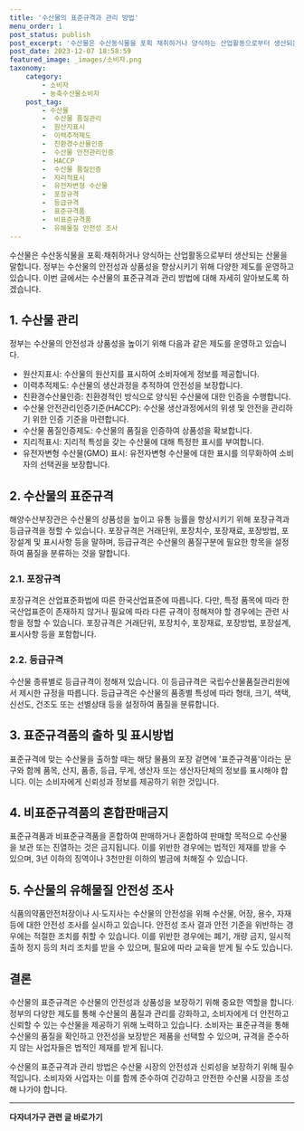 ```yaml
---
title: '수산물의 표준규격과 관리 방법'
menu_order: 1
post_status: publish
post_excerpt: '수산물은 수산동식물을 포획 채취하거나 양식하는 산업활동으로부터 생산되는 산물을 말합니다. 정부는 수산물의 안전성과 상품성을 향상시키기 위해 다양한 제도를 운영하고 있습니다. 이번 글에서는 수산물의 표준규격과 관리 방법에 대해 자세히 알아보도록 하겠습니다.'
post_date: 2023-12-07 18:58:59
featured_image: _images/소비자.png
taxonomy:
    category:
        - 소비자
        - 농축수산물소비자
    post_tag:
        - 수산물
        -  수산물 품질관리
        -  원산지표시
        -  이력추적제도
        -  친환경수산물인증
        -  수산물 안전관리인증
        -  HACCP
        -  수산물 품질인증
        -  지리적표시
        -  유전자변형 수산물
        -  포장규격
        -  등급규격
        -  표준규격품
        -  비표준규격품
        -  유해물질 안전성 조사
---
```




수산물은 수산동식물을 포획·채취하거나 양식하는 산업활동으로부터 생산되는 산물을 말합니다. 정부는 수산물의 안전성과 상품성을 향상시키기 위해 다양한 제도를 운영하고 있습니다. 이번 글에서는 수산물의 표준규격과 관리 방법에 대해 자세히 알아보도록 하겠습니다.

## 1. 수산물 관리

정부는 수산물의 안전성과 상품성을 높이기 위해 다음과 같은 제도를 운영하고 있습니다.

- 원산지표시: 수산물의 원산지를 표시하여 소비자에게 정보를 제공합니다.
- 이력추적제도: 수산물의 생산과정을 추적하여 안전성을 보장합니다.
- 친환경수산물인증: 친환경적인 방식으로 양식된 수산물에 대한 인증을 수행합니다.
- 수산물 안전관리인증기준(HACCP): 수산물 생산과정에서의 위생 및 안전을 관리하기 위한 인증 기준을 마련합니다.
- 수산물 품질인증제도: 수산물의 품질을 인증하여 상품성을 확보합니다.
- 지리적표시: 지리적 특성을 갖는 수산물에 대해 특정한 표시를 부여합니다.
- 유전자변형 수산물(GMO) 표시: 유전자변형 수산물에 대한 표시를 의무화하여 소비자의 선택권을 보장합니다.

## 2. 수산물의 표준규격

해양수산부장관은 수산물의 상품성을 높이고 유통 능률을 향상시키기 위해 포장규격과 등급규격을 정할 수 있습니다. 포장규격은 거래단위, 포장치수, 포장재료, 포장방법, 포장설계 및 표시사항 등을 말하며, 등급규격은 수산물의 품질구분에 필요한 항목을 설정하여 품질을 분류하는 것을 말합니다.

### 2.1. 포장규격

포장규격은 산업표준화법에 따른 한국산업표준에 따릅니다. 다만, 특정 품목에 따라 한국산업표준이 존재하지 않거나 필요에 따라 다른 규격이 정해져야 할 경우에는 관련 사항을 정할 수 있습니다. 포장규격은 거래단위, 포장치수, 포장재료, 포장방법, 포장설계, 표시사항 등을 포함합니다.

### 2.2. 등급규격

수산물 종류별로 등급규격이 정해져 있습니다. 이 등급규격은 국립수산물품질관리원에서 제시한 규정을 따릅니다. 등급규격은 수산물의 품종별 특성에 따라 형태, 크기, 색택, 신선도, 건조도 또는 선별상태 등을 설정하여 품질을 분류합니다.

## 3. 표준규격품의 출하 및 표시방법

표준규격에 맞는 수산물을 출하할 때는 해당 물품의 포장 겉면에 '표준규격품'이라는 문구와 함께 품목, 산지, 품종, 등급, 무게, 생산자 또는 생산자단체의 정보를 표시해야 합니다. 이는 소비자에게 신뢰성과 정보를 제공하기 위한 것입니다.

## 4. 비표준규격품의 혼합판매금지

표준규격품과 비표준규격품을 혼합하여 판매하거나 혼합하여 판매할 목적으로 수산물을 보관 또는 진열하는 것은 금지됩니다. 이를 위반한 경우에는 법적인 제재를 받을 수 있으며, 3년 이하의 징역이나 3천만원 이하의 벌금에 처해질 수 있습니다.

## 5. 수산물의 유해물질 안전성 조사

식품의약품안전처장이나 시·도지사는 수산물의 안전성을 위해 수산물, 어장, 용수, 자재 등에 대한 안전성 조사를 실시하고 있습니다. 안전성 조사 결과 안전 기준을 위반하는 경우에는 적절한 조치를 취할 수 있습니다. 이를 위반한 경우에는 폐기, 개량 금지, 일시적 출하 정지 등의 처리 조치를 받을 수 있으며, 필요에 따라 교육을 받게 될 수도 있습니다.

## 결론

수산물의 표준규격은 수산물의 안전성과 상품성을 보장하기 위해 중요한 역할을 합니다. 정부의 다양한 제도를 통해 수산물의 품질과 관리를 강화하고, 소비자에게 더 안전하고 신뢰할 수 있는 수산물을 제공하기 위해 노력하고 있습니다. 소비자는 표준규격을 통해 수산물의 품질을 확인하고 안전성을 보장받은 제품을 선택할 수 있으며, 규격을 준수하지 않는 사업자들은 법적인 제재를 받게 됩니다.

수산물의 표준규격과 관리 방법은 수산물 시장의 안전성과 신뢰성을 보장하기 위해 필수적입니다. 소비자와 사업자는 이를 함께 준수하여 건강하고 안전한 수산물 시장을 조성해 나가야 합니다.
<!-- wp:separator -->
<hr class="wp-block-separator has-alpha-channel-opacity"/>
<!-- /wp:separator -->

<!-- wp:group {"backgroundColor":"base","layout":{"type":"constrained"}} -->
<div class="wp-block-group has-base-background-color has-background"><!-- wp:paragraph {"align":"center","fontSize":"medium"} -->
<p class="has-text-align-center has-large-font-size"><strong>다자녀가구 관련 글 바로가기</strong></p>
<!-- /wp:paragraph -->


<!-- wp:latest-posts
{"categories":[{"id":22700,"count":19,"description":"","link":"https://uknowlaw.com/category/%eb%8b%a4%ec%9e%90%eb%85%80%ea%b0%80%ea%b5%ac/","name":"다자녀가구","slug":"다자녀가구","taxonomy":"category","parent":0,"meta":[],"_links":{"self":[{"href":"https://uknowlaw.com/wp-json/wp/v2/categories/22700"}],"collection":[{"href":"https://uknowlaw.com/wp-json/wp/v2/categories"}],"about":[{"href":"https://uknowlaw.com/wp-json/wp/v2/taxonomies/category"}],"wp:post_type":[{"href":"https://uknowlaw.com/wp-json/wp/v2/posts?categories=22700"}],"curies":[{"name":"wp","href":"https://api.w.org/{rel}","templated":true}]}}],"postsToShow":100,"excerptLength":28,"postLayout":"grid","columns":2,"featuredImageAlign":"left","featuredImageSizeSlug":"large","fontSize":"small"} /--></div>
<!-- /wp:group -->